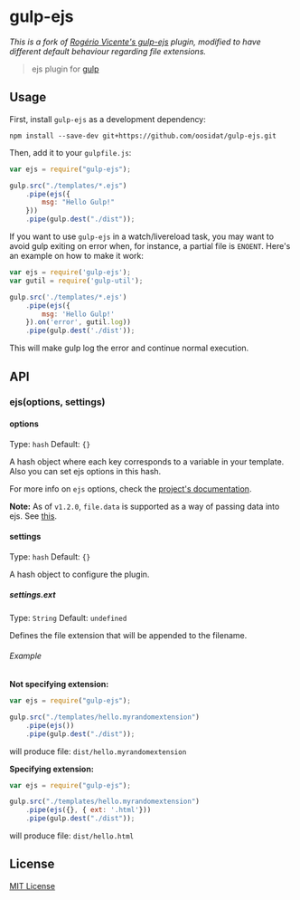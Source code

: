 # gulp-ejs

*This is a fork of [Rogério Vicente's gulp-ejs](https://github.com/rogeriopvl/gulp-ejs) plugin, modified to have different default behaviour regarding file extensions.*

> ejs plugin for [gulp](https://github.com/wearefractal/gulp)

## Usage

First, install `gulp-ejs` as a development dependency:

```shell
npm install --save-dev git+https://github.com/oosidat/gulp-ejs.git
```

Then, add it to your `gulpfile.js`:

```javascript
var ejs = require("gulp-ejs");

gulp.src("./templates/*.ejs")
	.pipe(ejs({
		msg: "Hello Gulp!"
	}))
	.pipe(gulp.dest("./dist"));
```
If you want to use `gulp-ejs` in a watch/livereload task, you may want to avoid gulp exiting on error when, for instance, a partial file is `ENOENT`.
Here's an example on how to make it work:

```javascript
var ejs = require('gulp-ejs');
var gutil = require('gulp-util');

gulp.src('./templates/*.ejs')
	.pipe(ejs({
		msg: 'Hello Gulp!'
	}).on('error', gutil.log))
	.pipe(gulp.dest('./dist'));
```
This will make gulp log the error and continue normal execution.

## API

### ejs(options, settings)

#### options
Type: `hash`
Default: `{}`

A hash object where each key corresponds to a variable in your template. Also you can set ejs options in this hash.

For more info on `ejs` options, check the [project's documentation](https://github.com/visionmedia/ejs).

**Note:** As of `v1.2.0`, `file.data` is supported as a way of passing data into ejs. See [this](https://github.com/colynb/gulp-data#note-to-gulp-plugin-authors).

#### settings
Type: `hash`
Default: `{}`

A hash object to configure the plugin.

##### settings.ext
Type: `String`
Default: `undefined`

Defines the file extension that will be appended to the filename.

###### Example

**Not specifying extension:**

```javascript
var ejs = require("gulp-ejs");

gulp.src("./templates/hello.myrandomextension")
	.pipe(ejs())
	.pipe(gulp.dest("./dist"));
```

will produce file: `dist/hello.myrandomextension`

**Specifying extension:**

```javascript
var ejs = require("gulp-ejs");

gulp.src("./templates/hello.myrandomextension")
	.pipe(ejs({}, { ext: '.html'}))
	.pipe(gulp.dest("./dist"));
```

will produce file: `dist/hello.html`


## License

[MIT License](http://en.wikipedia.org/wiki/MIT_License)
